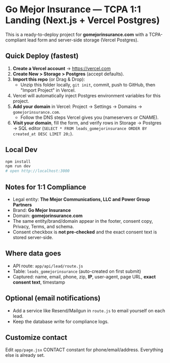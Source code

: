 # Go Mejor Insurance — TCPA 1:1 Landing (Next.js + Vercel Postgres)

This is a ready-to-deploy project for **gomejorinsurance.com** with a TCPA-compliant lead form and server-side storage (Vercel Postgres).

## Quick Deploy (fastest)

1) **Create a Vercel account** → https://vercel.com  
2) **Create New > Storage > Postgres** (accept defaults).  
3) **Import this repo** (or Drag & Drop):  
   - Unzip this folder locally, `git init`, commit, push to GitHub, then "Import Project" in Vercel.  
4) Vercel will automatically inject Postgres environment variables for this project.  
5) **Add your domain** in Vercel: Project → Settings → Domains → `gomejorinsurance.com`.  
   - Follow the DNS steps Vercel gives you (nameservers or CNAME).  
6) **Visit your domain**, fill the form, and verify rows in Storage → Postgres → SQL editor (`SELECT * FROM leads_gomejorinsurance ORDER BY created_at DESC LIMIT 20;`).

## Local Dev

```bash
npm install
npm run dev
# open http://localhost:3000
```

## Notes for 1:1 Compliance

- Legal entity: **The Mejor Communications, LLC and Power Group Partners**  
- Brand: **Go Mejor Insurance**  
- Domain: **gomejorinsurance.com**  
- The same entity/brand/domain appear in the footer, consent copy, Privacy, Terms, and schema.
- Consent checkbox is **not pre-checked** and the exact consent text is stored server-side.

## Where data goes

- API route: `app/api/lead/route.js`  
- Table: `leads_gomejorinsurance` (auto-created on first submit)  
- Captured: name, email, phone, zip, **IP**, user-agent, page URL, **exact consent text**, timestamp

## Optional (email notifications)

- Add a service like Resend/Mailgun in `route.js` to email yourself on each lead.
- Keep the database write for compliance logs.

## Customize contact

Edit `app/page.jsx` CONTACT constant for phone/email/address. Everything else is already set.
